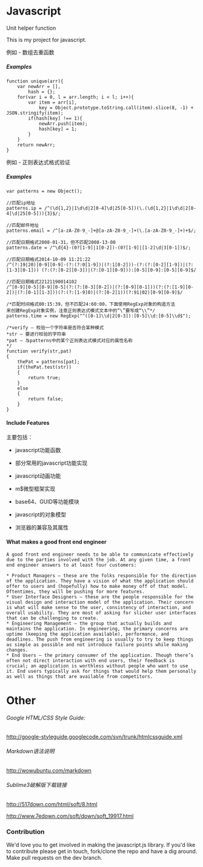 Javascript
==========
Unit helper function

This is my project for javascript.

例如 - 数组去重函数
##### Examples

```
function unique(arr){
	var newArr = [],
	    hash = {};
	for(var i = 0, l = arr.length; i < l; i++){
		var item = arr[i],
		    key = Object.prototype.toString.call(item).slice(8, -1) + JSON.stringify(item);
	    if(hash[key] !== 1){
	    	newArr.push(item);
	    	hash[key] = 1;
	    }
	}
	return newArr;
}
```

例如 - 正则表达式格式验证
##### Examples

```
var patterns = new Object();

//匹配ip地址
patterns.ip = /^(\d{1,2}|1\d\d|2[0-4]\d|25[0-5])(\.(\d{1,2}|1\d\d|2[0-4]\d|25[0-5])){3}$/;

//匹配邮件地址
patterns.email = /^[a-zA-Z0-9_-]+@[a-zA-Z0-9_-]+(\.[a-zA-Z0-9_-]+)+$/;

//匹配日期格式2008-01-31，但不匹配2008-13-00
patterns.date = /^\d{4}-(0?[1-9]|1[0-2])-(0?[1-9]|[1-2]\d|3[0-1])$/;

//匹配日期格式2014-10-09 11:21:22
/^(?:19|20)[0-9][0-9]-(?:(?:0[1-9])|(?:1[0-2]))-(?:(?:[0-2][1-9])|(?:[1-3][0-1])) (?:(?:[0-2][0-3])|(?:[0-1][0-9])):[0-5][0-9]:[0-5][0-9]$/

//匹配日期格式22121190014102
/^[0-9][0-5][0-9][0-5](?:(?:[0-3][0-2])|(?:[0-9][0-1]))(?:(?:[1-9][0-2])|(?:[0-1][1-3]))(?:(?:[1-9]0)|(?:[0-2]1))(?:91|02)[0-9][0-9]$/

/*匹配时间格式00:15:39，但不匹配24:60:00，下面使用RegExp对象的构造方法
来创建RegExp对象实例，注意正则表达式模式文本中的“\”要写成“\\”*/
patterns.time = new RegExp("^([0-1]\\d|2[0-3]):[0-5]\\d:[0-5]\\d$");

/*verify – 校验一个字符串是否符合某种模式
*str – 要进行校验的字符串
*pat – 与patterns中的某个正则表达式模式对应的属性名称
*/
function verify(str,pat)
{        
	thePat = patterns[pat];
	if(thePat.test(str))
	{
	    return true;
	}
	else
	{
	    return false;
	}
}
```

#### Include Features

主要包括：

* javascript功能函数

* 部分常用的javascript功能实现

* javascript动画功能

* m$微型框架实现

* base64、GUID等功能模块

* javascript的对象模型

* 浏览器的兼容及其属性


#### What makes a good front end engineer

	A good front end engineer needs to be able to communicate effectively due to the parties involved with the job. At any given time, a front end engineer answers to at least four customers:

	* Product Managers – these are the folks responsible for the direction of the application. They have a vision of what the application should offer to users and (hopefully) how to make money off of that model. Oftentimes, they will be pushing for more features.
 	* User Interface Designers – these are the people responsible for the visual design and interaction model of the application. Their concern is what will make sense to the user, consistency of interaction, and overall usability. They are most of asking for slicker user interfaces that can be challenging to create.
 	* Engineering Management – the group that actually builds and maintains the application. In engineering, the primary concerns are uptime (keeping the application available), performance, and deadlines. The push from engineering is usually to try to keep things as simple as possible and not introduce failure points while making changes.
	* End Users – the primary consumer of the application. Though there’s often not direct interaction with end users, their feedback is crucial; an application is worthless without people who want to use it. End users typically ask for things that would help them personally as well as things that are available from competitors.

Other
==========
###### Google HTML/CSS Style Guide: 

http://google-styleguide.googlecode.com/svn/trunk/htmlcssguide.xml

###### Markdown语法说明

http://wowubuntu.com/markdown


###### Sublime3破解版下载链接

http://517down.com/html/soft/8.html

http://www.7edown.com/soft/down/soft_19917.html

### Contribution

We'd love you to get involved in making the javascript.js library. If you'd like to contribute please get in touch, fork/clone the repo and have a dig around. Make pull requests on the dev branch.

